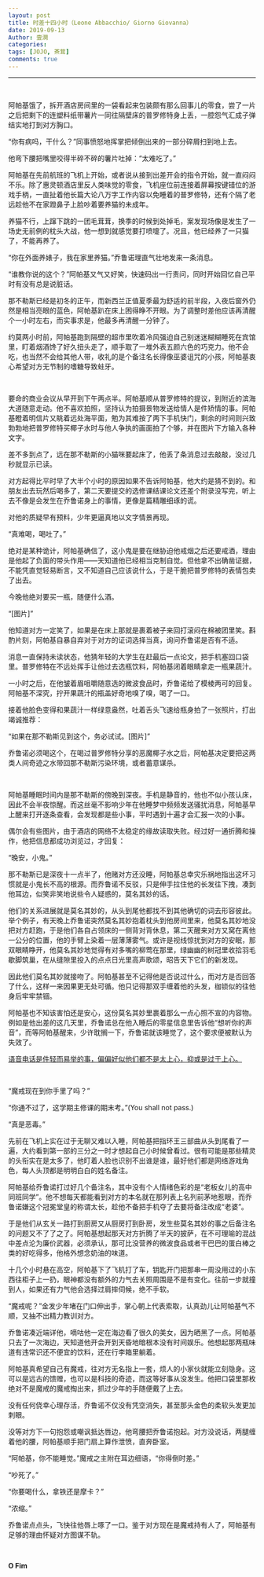 ```yaml
---
layout: post
title: 时差十四小时（Leone Abbacchio/ Giorno Giovanna）
date: 2019-09-13
Author: 壹澗
categories: 
tags: [JOJO, 茶茸]
comments: true
--- 
```


***

<br/>

阿帕基饿了，拆开酒店房间里的一袋看起来包装颇有那么回事儿的零食，尝了一片之后把剩下的连塑料纸带薯片一同往隔壁床的普罗修特身上丢，一腔怨气汇成子弹结实地打到对方胸口。

“你有病吗，干什么？”同事愤怒地挥掌把倾倒出来的一部分碎屑扫到地上去。

他弯下腰把嘴里咬得半碎不碎的薯片吐掉：“太难吃了。”

阿帕基在先前航班的飞机上开始，或者说从接到出差开会的指令开始，就一直闷闷不乐。除了惠灵顿酒店里反人类味觉的零食，飞机座位前连接着屏幕按键错位的游戏手柄，一直扯着他长篇大论八万字工作内容以免睡着的普罗修特，还有个隔了老远趁他不在家蹬鼻子上脸吵着要养猫的未成年。

养猫不行，上蹿下跳的一团毛茸茸，换季的时候到处掉毛，案发现场像是发生了一场史无前例的枕头大战，他一想到就感觉要打喷嚏了。况且，他已经养了一只猫了，不能再养了。

“你在外面养婊子，我在家里养猫。”乔鲁诺理直气壮地发来一条消息。

“谁教你说的这个？”阿帕基又气又好笑，快速码出一行责问，同时开始回忆自己平时有没有总是说脏话。

那不勒斯已经是初冬的正午，而新西兰正值夏季最为舒适的前半段，入夜后窗外仍然是相当亮眼的蓝色，阿帕基趴在床上困得睁不开眼。为了调整时差他应该再清醒个一小时左右，而实事求是，他最多再清醒一分钟了。

约莫两小时前，阿帕基跑到隔壁的超市里吹着冷风强迫自己别迷迷糊糊睡死在宾馆里，盯着烟酒馋了好久扭头走了，顺手取了一堆外表五颜六色的巧克力。他不会吃，也当然不会给其他人带，收礼的是个备注名长得像巫婆诅咒的小孩，阿帕基衷心希望对方无节制的嗜糖导致蛀牙。

<br/>

要命的商业会议从早开到下午两点半。阿帕基顺从普罗修特的提议，到附近的滨海大道随意走动。他不喜欢拍照，坚持认为拍摄景物发送给情人是件矫情的事。阿帕基瞪着明信片又眺着远处海平面，勉为其难按了两下手机快门，剩余的时间则兴致勃勃地把普罗修特买椰子水时与他人争执的画面拍了个够，并在图片下方输入各种文字。

差不多到点了，远在那不勒斯的小猫咪要起床了，他丢了条消息过去敲敲，没过几秒就显示已读。

对方起得比平时早了大半个小时的原因如果不告诉阿帕基，他大约是猜不到的。和朋友出去玩然后喝多了，第二天要提交的选修课结课论文还差个附录没写完，听上去不像是会发生在乔鲁诺身上的事情，更像是篇精雕细琢的谎。

对他的质疑早有预料，少年更逼真地以文字情景再现。

“真难喝，喝吐了。”

绝对是某种诡计，阿帕基确信了，这小鬼是要在继胁迫他戒烟之后还要戒酒，理由是他起了负面的带头作用——天知道他已经相当克制自觉。但他拿不出确凿证据，不能凭直觉轻易断言，又不知道自己应该说什么，于是干脆把普罗修特的表情包卖了出去。

今晚他绝对要买一瓶，随便什么酒。

“[图片]”

他知道对方一定笑了，如果是在床上那就是裹着被子来回打滚闷在棉被团里笑。斟酌片刻，阿帕基自暴自弃对于对方的证词选择当真，询问乔鲁诺是否有不适。

消息一直保持未读状态，他猜年轻的大学生在赶最后一点论文，把手机塞回口袋里。普罗修特在不远处挥手让他过去选瓶饮料，阿帕基闭着眼睛拿走一瓶果蔬汁。

一小时之后，在他皱着眉咀嚼随意选的微波食品时，乔鲁诺给了模棱两可的回复。阿帕基不深究，拧开果蔬汁的瓶盖好奇地嗅了嗅，喝了一口。

接着他脸色变得和果蔬汁一样绿意盎然，吐着舌头飞速给瓶身拍了一张照片，打出竭诚推荐：

“如果在那不勒斯见到这个，务必试试。[图片]”

乔鲁诺必须喝这个，在喝过普罗修特分享的恶魔椰子水之后，阿帕基决定要把这两类人间奇迹之水带回那不勒斯污染环境，或者蓄意谋杀。

<br/>

阿帕基睡眠时间内是那不勒斯的傍晚到深夜。手机是静音的，他也不似小孩认床，因此不会半夜惊醒。而这丝毫不影响少年在他睡梦中频频发送骚扰消息，阿帕基早上醒来打开逐条查看，会发现都是些小事，平时遇到十遍才会汇报一次的小事。

偶尔会有些图片，由于酒店的网络不太稳定的缘故读取失败。经过好一通折腾和操作，他把信息都成功浏览过，才回复：

“晚安，小鬼。”

那不勒斯已是深夜十一点半了，他赌对方还没睡，阿帕基总幸灾乐祸地指出这坏习惯就是小鬼长不高的根源。而乔鲁诺不反驳，只是伸手拉住他的长发往下拽，凑到他耳边，似笑非笑地说些令人疑惑的，莫名其妙的话。

他们的关系进展就是莫名其妙的，从头到尾他都找不到其他确切的词去形容彼此。举个例子，有天晚上乔鲁诺突然莫名其妙抱着枕头到他房间里来，他莫名其妙地没把对方赶跑，于是他们各自占领床的一侧背对背休息，第二天醒来对方又窝在离他一公分的位置，他的手臂上染着一层薄薄雾气。或许是视线惊扰到对方的安眠，那双眼睛睁开，他莫名其妙地觉得有对多嘴的柳莺在那里，绿幽幽的树冠里收拾羽毛歇脚筑巢，在从缝隙里投入的点点日光里高声歌颂，昭告天下它们的新发现。

因此他们莫名其妙就接吻了。阿帕基甚至不记得他是否说过什么，而对方是否回答了什么，这样一来因果更无处可循。他只记得那双手缠着他的头发，枷锁似的往他身后牢牢禁锢。

阿帕基也不知该害怕还是安心，这份莫名其妙里裹着那么一点心照不宣的内容物。例如是他出差的这几天里，乔鲁诺总在他入睡后的零星信息里告诉他“想听你的声音”，而等阿帕基醒来，少许耽搁一下，乔鲁诺就该睡觉了，这个要求便被默认为失效了。

[语音电话是件轻而易举的事，偏偏好似他们都不是太上心，抑或是过于上心。](https://music.163.com/#/song?id=34383461)

<br/>

“魔戒现在到你手里了吗？”

“你通不过了，这学期主修课的期末考。”(You shall not pass.)

“真是恶毒。”

先前在飞机上实在过于无聊又难以入睡，阿帕基把指环王三部曲从头到尾看了一遍，大约看到第一部的三分之一时才想起自己小时候曾看过。很有可能是那些精灵的头衔实在是太多了，他盯着人脸也识别不出谁是谁，最好他们都是网络游戏角色，每人头顶都是明明白白的姓名备注。

阿帕基给乔鲁诺打过好几个备注名，其中没有个人情绪色彩的是“老板女儿的高中同班同学”。他不想每天都能看到对方的本名就在那列表上名列前茅地惹眼，而乔鲁诺嫌这个冠冕堂皇的称谓太长，趁他不备把手机夺了去要将备注改成“老婆”。

于是他们从玄关一路打到厨房又从厨房打到卧房，发生些莫名其妙的事之后备注名的问题又不了了之了。阿帕基想起那天对方折腾了半天的披萨，在不可理喻的混战中差点沦为廉价武器，必须承认，那可比没营养的微波食品或者干巴巴的蛋白棒之类的好吃得多，他格外想念奶油的味道。

十几个小时悬在高空，阿帕基下了飞机打了车，钥匙开门把那串一周没用过的小东西往柜子上一扔，眼神都没有额外的力气去关照周围是不是有变化。往前一步就撞到人，如果还有力气他会选择过肩摔伺候，绝不手软。

“魔戒呢？”金发少年堵在门口伸出手，掌心朝上代表索取，认真劲儿让阿帕基气不顺，又抽不出精力教训对方。

乔鲁诺凑近端详他，嘀咕他一定在海边看了很久的美女，因为晒黑了一点。阿帕基只去了一次海边，天知道他开会开到天昏地暗根本没有时间娱乐。他想起那两瓶味道有违常识还不便宜的饮料，还在行李箱里躺着。

阿帕基真希望自己有魔戒，往对方无名指上一套，烦人的小家伙就能立刻隐身。这可以是远古的馈赠，也可以是科技的奇迹，而这等好事从没发生。他把口袋里那枚绝对不是魔戒的魔戒掏出来，抓过少年的手随便戴了上去。

没有任何侥幸心理存活，乔鲁诺不仅没有凭空消失，甚至那头金色的柔软头发更加刺眼。

没等对方下一句抱怨或嘲讽抵达唇边，他弯腰把乔鲁诺抱起。对方没说话，两腿缠着他的腰，阿帕基顺手把门扇上算作泄愤，直奔卧室。

“阿帕基，你不能睡觉。”魔戒之主附在耳边细语，“你得倒时差。”

“吵死了。”

“你要喝什么，拿铁还是摩卡？”

“浓缩。”

乔鲁诺点点头，飞快往他唇上啄了一口。鉴于对方现在是魔戒持有人了，阿帕基有足够的理由怀疑对方图谋不轨。

<br/>

**O Fim**

